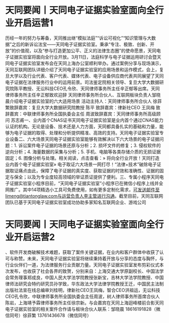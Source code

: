 # 天同要闻丨天同电子证据实验室面向全行业开启运营1

历经一年的努力与筹备，天同推出继“模拟法庭”“诉讼可视化”“知识管理与大数据”之后的新诉讼法宝——天同电子证据实验室。秉承“专注、极致、创新、开放”的价值观，以及“参与打造更加公平、正义的法律生态圈”的使命愿景，天同电子证据实验室将面向全行业开放。3月11日，法庭科学与电子证据运用研讨会暨天同电子证据实验室发布会在天同上海办公室顺利举办。通过案例分享与现场演示，天同互联网团队详细介绍了天同电子证据实验室的应用场景和运作模式，会上，复旦大学以及行业代表、客户代表、媒体代表、电子设备供应商代表共同展望了天同电子证据在法律服务行业中的运用前景。司法鉴定院相关领导、复旦大学大数据研究院陈平教授、无讼科技CEO孔令欣、天同律师事务所主任辛正郁等出席。天同律师事务所主任辛正郁致欢迎辞 天同律师事务所合伙人、互联网板块负责人邹晓晨介绍电子证据实验室的六大适用场景 活动主持人：天同律师事务所合伙人 徐菲繁致辞嘉宾：复旦大学大数据研究院教授 陈平 致辞嘉宾：律新社CEO 王凤梅 致辞嘉宾：中联律师事务所全国执委会主任 周波致辞嘉宾：天同律师事务所高级顾问 苏志甫一、业内首个CNAS证书天同电子证据实验室是业内首个通过CNAS能力认证的机构。无论是设备、技术还是人力方面，天同都具备扎实的基础和力量，能够为电子证据的取得、处理和分析提供精准、高效的支持。天同电子证据实验室专业设备二、六大场景天同电子证据实验室能够有效解决以下六大场景的电子证据问题：1. 诉讼案件电子证据的场景还原与分析；2. 损坏文件的修复；3. 侵权软件的逆向分析；4. 海量数据的采集与分析；5. 手机、电脑等各类存储介质的无损证据固定；6. 图像分析与处理。相关阅读，点击查看：» 将向全行业开放！天同打造业内首个电子证据实验室» 电子取证六大场景一网打尽！“法律+技术”破除电子证据取证痛点由此，保障了电子证据的真实度、获取证据的时效和准确性、证据的固定与保全；以及为专业度较高领域的举证质证提供了便利。三、专属小程序天同电子证据实验室小程序目前，“天同电子证据实验室”小程序已在微信小程序上线并全网推广。其中14项精选小工具可免费使用，如有更多定制化需求，可发送邮件至limeng@tiantonglaw.com与运营负责人李主管进行沟通。截至目前，天同互联网团队已基于天同电子证据实验室成功协助多家知名互联网企业、游戏公司

# 天同要闻丨天同电子证据实验室面向全行业开启运营2

、软件开发商破解技术难题，获取了案件关键证据，在业内和客户群体中收获了认可与称赞。未来，天同电子证据实验室将继续秉持着开放与分享的态度与胸怀，与行业伙伴们一道，为法律服务行业贡献力量。天同电子证据实验室发布剪彩仪式本次发布，也收获了社会各界的致贺，分别来自：上海交通大学原副校长、中国法学会常务理事郑成良，中国人民大学法学院教授张新宝，吉林大学法学院教授、中国律师法研究会特约研究员孙学致，华东政法大学法律学院教授王迁，中国民主法制出版社法宣在线总编审刘桂明，律新社CEO王凤梅，智合CEO洪祖运，无讼科技CEO孔令欣，中联律师事务所全国执委会主任周波，树人律师事务所首席合伙人陈岩，上海靖予霖律师事务所主任徐宗新。与会嘉宾在天同上海迴峰楼前合影天同电子证据实验室的相关案件合作请与板块合伙人联系：邹晓晨 18616191828（微信同号）徐菲繁 13761436678（微信同号）

